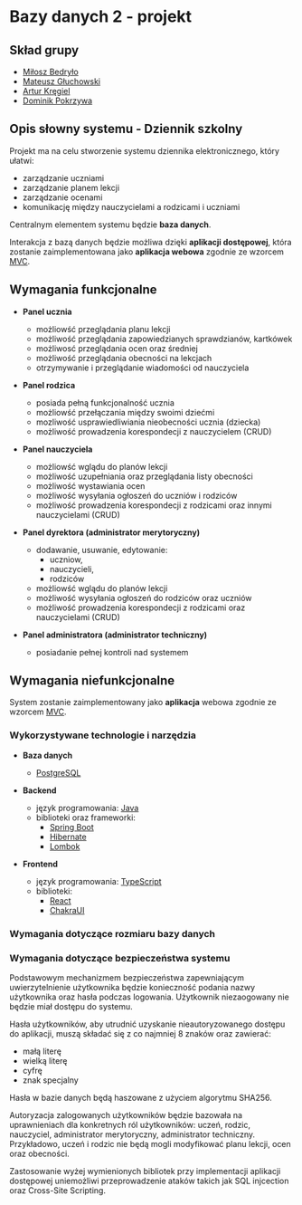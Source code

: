 # Bazy danych 2 - projekt

## Skład grupy

- [Miłosz Bedryło](https://github.com/lolex565)
- [Mateusz Głuchowski](https://github.com/hue1337)
- [Artur Kręgiel](https://github.com/arkregiel)
- [Dominik Pokrzywa](https://github.com/serrwo)

## Opis słowny systemu - Dziennik szkolny

Projekt ma na celu stworzenie systemu dziennika elektronicznego, który ułatwi:
- zarządzanie uczniami
- zarządzanie planem lekcji
- zarządzanie ocenami
- komunikację między nauczycielami a rodzicami i uczniami

Centralnym elementem systemu będzie **baza danych**.

Interakcja z bazą danych będzie możliwa dzięki **aplikacji dostępowej**, która zostanie zaimplementowana jako **aplikacja webowa** zgodnie ze wzorcem [MVC](https://pl.wikipedia.org/wiki/Model-View-Controller).

## Wymagania funkcjonalne

- **Panel ucznia**
    - możliowść przeglądania planu lekcji
    - możliwość przeglądania zapowiedzianych sprawdzianów, kartkówek 
    - możliwosć przeglądania ocen oraz średniej
    - możliwość przeglądania obecności na lekcjach
    - otrzymywanie i przeglądanie wiadomości od nauczyciela
 
- **Panel rodzica**
    - posiada pełną funkcjonalność ucznia
    - możliowść przełączania między swoimi dziećmi 
    - mozliwość usprawiedliwiania nieobecności ucznia (dziecka)
    - możliwość prowadzenia korespondecji z nauczycielem (CRUD)
 
- **Panel nauczyciela**
    - możliowść wglądu do planów lekcji 
    - możliwość uzupełniania oraz przeglądania listy obecności 
    - możliwość wystawiania ocen
    - możliwość wysyłania ogłoszeń do uczniów i rodziców
    - możliwość prowadzenia korespondecji z rodzicami oraz innymi nauczycielami (CRUD)
 
- **Panel dyrektora (administrator merytoryczny)**
    - dodawanie, usuwanie, edytowanie: 
        - uczniow,
        - nauczycieli, 
        - rodziców
    - możliowść wglądu do planów lekcji
    - możliwość wysyłania ogłoszeń do rodziców oraz uczniów
    - możliwość prowadzenia korespondecji z rodzicami oraz nauczycielami (CRUD)

- **Panel administratora (administrator techniczny)**
    - posiadanie pełnej kontroli nad systemem


## Wymagania niefunkcjonalne

System zostanie zaimplementowany jako **aplikacja** webowa zgodnie ze wzorcem [MVC](https://pl.wikipedia.org/wiki/Model-View-Controller).

### Wykorzystywane technologie i narzędzia

- **Baza danych**
    - [PostgreSQL](https://www.postgresql.org/)

- **Backend**
    - język programowania: [Java](https://www.java.com/pl/)
    - biblioteki oraz frameworki:
        - [Spring Boot](https://spring.io/projects/spring-boot)
        - [Hibernate](https://hibernate.org/)
        - [Lombok](https://projectlombok.org/)

- **Frontend**
    - język programowania: [TypeScript](https://www.typescriptlang.org/)
    - biblioteki:
        - [React](https://react.dev/)
        - [ChakraUI](https://v2.chakra-ui.com/)

### Wymagania dotyczące rozmiaru bazy danych


### Wymagania dotyczące bezpieczeństwa systemu

Podstawowym mechanizmem bezpieczeństwa zapewniającym uwierzytelnienie użytkownika będzie konieczność podania nazwy użytkownika oraz hasła podczas logowania. Użytkownik niezaogowany nie będzie miał dostępu do systemu.

Hasła użytkowników, aby utrudnić uzyskanie nieautoryzowanego dostępu do aplikacji, muszą składać się z co najmniej 8 znaków oraz zawierać:
- małą literę
- wielką literę
- cyfrę
- znak specjalny

Hasła w bazie danych będą haszowane z użyciem algorytmu SHA256.

Autoryzacja zalogowanych użytkowników będzie bazowała na uprawnieniach dla konkretnych ról użytkowników: uczeń, rodzic, nauczyciel, administrator merytoryczny, administrator techniczny. Przykładowo, uczeń i rodzic nie będą mogli modyfikować planu lekcji, ocen oraz obecności.

Zastosowanie wyżej wymienionych bibliotek przy implementacji aplikacji dostępowej uniemożliwi przeprowadzenie ataków takich jak SQL injcection oraz Cross-Site Scripting.
